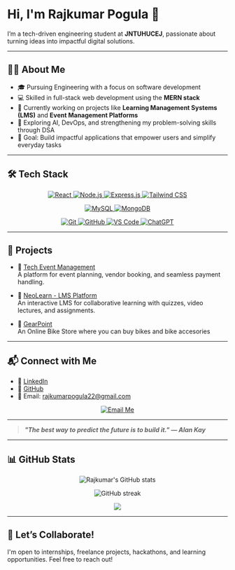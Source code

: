 # Hi, I'm Rajkumar Pogula 👋

I’m a tech-driven engineering student at **JNTUHUCEJ**, passionate about turning ideas into impactful digital solutions.

---

## 🧑‍💻 About Me

- 🎓 Pursuing Engineering with a focus on software development  
- 💻 Skilled in full-stack web development using the **MERN stack**  
- 🚀 Currently working on projects like **Learning Management Systems (LMS)** and **Event Management Platforms**  
- 🤖 Exploring AI, DevOps, and strengthening my problem-solving skills through DSA  
- 🎯 Goal: Build impactful applications that empower users and simplify everyday tasks

---

## 🛠️ Tech Stack

<p align="center">
  <a href="https://react.dev/" title="React">
    <img src="https://img.shields.io/badge/React-61DAFB?style=for-the-badge&logo=react&logoColor=black" alt="React" />
  </a>
  <a href="https://nodejs.org/" title="Node.js">
    <img src="https://img.shields.io/badge/Node.js-339933?style=for-the-badge&logo=nodedotjs&logoColor=white" alt="Node.js" />
  </a>
  <a href="https://expressjs.com/" title="Express.js">
    <img src="https://img.shields.io/badge/Express.js-%23404d59.svg?style=for-the-badge&logo=express&logoColor=%2361DAFB" alt="Express.js" />
  </a>
  <a href="https://tailwindcss.com/" title="Tailwind CSS">
    <img src="https://img.shields.io/badge/TailwindCSS-%2338B2AC.svg?style=for-the-badge&logo=tailwind-css&logoColor=white" alt="Tailwind CSS" />
  </a>
</p>

<p align="center">
  <a href="https://www.mysql.com/" title="MySQL">
    <img src="https://img.shields.io/badge/MySQL-4479A1.svg?style=for-the-badge&logo=mysql&logoColor=white" alt="MySQL" />
  </a>
  <a href="https://www.mongodb.com/" title="MongoDB">
    <img src="https://img.shields.io/badge/MongoDB-%234ea94b.svg?style=for-the-badge&logo=mongodb&logoColor=white" alt="MongoDB" />
  </a>
</p>

<p align="center">
  <a href="https://git-scm.com/" title="Git">
    <img src="https://img.shields.io/badge/Git-F05032?style=for-the-badge&logo=git&logoColor=white" alt="Git" />
  </a>
  <a href="https://github.com/" title="GitHub">
    <img src="https://img.shields.io/badge/GitHub-181717?style=for-the-badge&logo=github&logoColor=white" alt="GitHub" />
  </a>
  <a href="https://code.visualstudio.com/" title="VS Code">
    <img src="https://img.shields.io/badge/VS_Code-007ACC?style=for-the-badge&logo=visual-studio-code&logoColor=white" alt="VS Code" />
  </a>
  <a href="https://chat.openai.com/" title="ChatGPT">
    <img src="https://img.shields.io/badge/ChatGPT-03C75A?style=for-the-badge&logo=openai&logoColor=white" alt="ChatGPT" />
  </a>
</p>

---

## 📌 Projects

- 🔗 [Tech Event Management](https://github.com/rajkumarpogula15/event-management)  
  A platform for event planning, vendor booking, and seamless payment handling.


- 🔗 [NeoLearn - LMS Platform](https://github.com/rajkumarpogula15/neolearn)  
  An interactive LMS for collaborative learning with quizzes, video lectures, and assignments.

- 🔗 [GearPoint](https://github.com/rajkumarpogula15/gearpoint)  
  An Online Bike Store where you can buy bikes and bike accesories

---

## 📬 Connect with Me

- 🔗 [LinkedIn](https://www.linkedin.com/in/rajkumar-pogula/)  
- 🔗 [GitHub](https://github.com/rajkumarpogula15)  
- 📧 Email: [rajkumarpogula22@gmail.com](mailto:rajkumarpogula22@gmail.com)

<p align="center">
  <a href="mailto:rajkumarpogula22@gmail.com">
    <img src="https://img.shields.io/badge/Email-Me-green?style=for-the-badge&logo=gmail&logoColor=white" alt="Email Me" />
  </a>
</p>

---
> ***"The best way to predict the future is to build it." — Alan Kay***


---

## 📊 GitHub Stats

<p align="center">
  <img src="https://github-readme-stats.vercel.app/api?username=rajkumarpogula15&show_icons=true&theme=radical" alt="Rajkumar's GitHub stats" />
</p>

<p align="center">
  <img src="https://github-readme-streak-stats.herokuapp.com/?user=rajkumarpogula15&theme=radical" alt="GitHub streak" />
</p>

<p align="center">
  <img src="https://github-readme-stats.vercel.app/api/top-langs/?username=rajkumarpogula15&layout=compact&theme=radical" />
</p>

---

## 🤝 Let’s Collaborate!

I'm open to internships, freelance projects, hackathons, and learning opportunities. Feel free to reach out!

